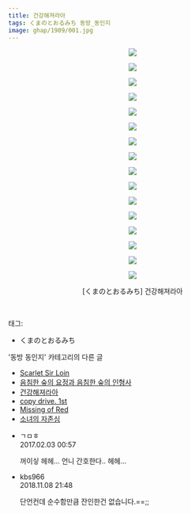 ```yaml
---
title: 건강해져라아
tags: くまのとおるみち 동방_동인지
image: ghap/1909/001.jpg
---
```

<div class="article">
<p style="text-align: center; clear: none; float: none;"><img src="{{ site.nasurl }}/ghap/1909/001.jpg"/></p>
<p style="text-align: center; clear: none; float: none;"><img src="{{ site.nasurl }}/ghap/1909/002.jpg"/></p>
<p style="text-align: center; clear: none; float: none;"><img src="{{ site.nasurl }}/ghap/1909/003.jpg"/></p>
<p style="text-align: center; clear: none; float: none;"><img src="{{ site.nasurl }}/ghap/1909/004.jpg"/></p>
<p style="text-align: center; clear: none; float: none;"><img src="{{ site.nasurl }}/ghap/1909/005.jpg"/></p>
<p style="text-align: center; clear: none; float: none;"><img src="{{ site.nasurl }}/ghap/1909/006.jpg"/></p>
<p style="text-align: center; clear: none; float: none;"><img src="{{ site.nasurl }}/ghap/1909/007.jpg"/></p>
<p style="text-align: center; clear: none; float: none;"><img src="{{ site.nasurl }}/ghap/1909/008.jpg"/></p>
<p style="text-align: center; clear: none; float: none;"><img src="{{ site.nasurl }}/ghap/1909/009.jpg"/></p>
<p style="text-align: center; clear: none; float: none;"><img src="{{ site.nasurl }}/ghap/1909/010.jpg"/></p>
<p style="text-align: center; clear: none; float: none;"><img src="{{ site.nasurl }}/ghap/1909/011.jpg"/></p>
<p style="text-align: center; clear: none; float: none;"><img src="{{ site.nasurl }}/ghap/1909/012.jpg"/></p>
<p style="text-align: center; clear: none; float: none;"><img src="{{ site.nasurl }}/ghap/1909/013.jpg"/></p>
<p style="text-align: center; clear: none; float: none;"><img src="{{ site.nasurl }}/ghap/1909/014.jpg"/></p>
<p style="text-align: center; clear: none; float: none;"><img src="{{ site.nasurl }}/ghap/1909/015.jpg"/></p>
<p style="text-align: center; clear: none; float: none;"><img src="{{ site.nasurl }}/ghap/1909/016.jpg"/></p>
<p style="text-align: center; clear: none; float: none;">[くまのとおるみち] 건강해져라아</p>
<p><br/></p>
</div><div class="tagTrail">
<p>태그: </p>
<ul>
<li>くまのとおるみち</li>
</ul>
</div><div class="another">
<p>'동방 동인지' 카테고리의 다른 글</p>
<ul>
<li><a href="/2016-08-29-ghap_1911">Scarlet Sir Loin</a></li>
<li><a href="/2016-08-29-ghap_1910">음침한 숲의 요정과 음침한 숲의 인형사</a></li>
<li><a href="/2016-08-29-ghap_1909">건강해져라아</a></li>
<li><a href="/2016-08-29-ghap_1908">copy drive. 1st</a></li>
<li><a href="/2016-08-29-ghap_1905">Missing of Red</a></li>
<li><a href="/2016-08-29-ghap_1904">소녀의 자존심</a></li>
</ul>
</div><div class="cb_module cb_fluid">
<div class="cb_wrt cb_profile">
<div class="comment">
<ul>
<li class="cb_thumb_off" id="comment14905639">
<div class="cb_comment_area">
<div class="cb_info_area">
<div class="cb_section">
<span class="cb_nick_name">ㄱㅁㅎ</span>
</div>
<div class="cb_section">
<span class="cb_date">2017.02.03 00:57 </span>
</div>
</div>
<div class="cb_dsc_comment">
<p class="cb_dsc">
											꺼이싷 헤헤... 언니 간호한다.. 헤헤...
										</p>
</div>
</div></li>
<li class="cb_thumb_off" id="comment15370050">
<div class="cb_comment_area">
<div class="cb_info_area">
<div class="cb_section">
<span class="cb_nick_name">kbs966</span>
</div>
<div class="cb_section">
<span class="cb_date">2018.11.08 21:48 </span>
</div>
</div>
<div class="cb_dsc_comment">
<p class="cb_dsc">
											단언컨데 순수함만큼 잔인한건 없습니다.==;;
										</p>
</div>
</div></li>
</ul>
</div>
</div><!-- commentList close -->
</div>